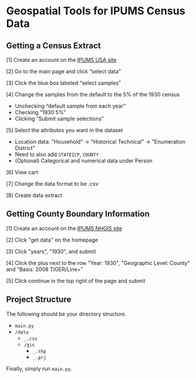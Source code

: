 # Geospatial Tools for IPUMS Census Data

## Getting a Census Extract

[1] Create an account on the [IPUMS USA site](https://usa.ipums.org/usa/index.shtml)

[2] Go to the main page and click “select data”

[3] Click the blue box labeled “select samples”

[4] Change the samples from the default to the 5% of the 1930 census

* Unchecking “default sample from each year”
* Checking “1930 5%”
* Clicking “Submit sample selections”

[5] Select the attributes you want in the dataset

 * Location data: "Household" -> "Historical Technical" -> "Enumeration District"
 * Need to also add `STATEICP`, `COUNTY`
 * (Optional) Categorical and numerical data under Person

[6] View cart

[7] Change the data format to be .csv

[8] Create data extract



## Getting County Boundary Information

[1] Create an account on the [IPUMS NHGIS site](https://www.nhgis.org/)

[2] Click "get data" on the homepage

[3] Click "years", "1930", and submit

[4] Click the plus next to the row "Year: 1930", "Geographic Level: County" and "Basis: 2008 TIGER/Line+"

[5] Click continue in the top right of the page and submit


## Project Structure

The following should be your directory structure.

* `main.py`
* `/data`
  * `_.csv`
  * `/gis`
    * `_.shp`
    * `_.prj`

Finally, simply run `main.py`.
